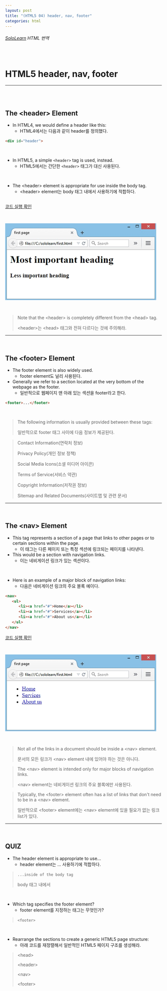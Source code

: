 ```yaml
---
layout: post
title: "(HTML5 04) header, nav, footer"
categories: html
---
```


###### [SoloLearn](https://www.sololearn.com/) HTML 번역

<br>

# HTML5 header, nav, footer

------

<br>

<br>

## The \<header> Element

- In HTML4, we would define a header like this:
  - HTML4에서는 다음과 같이 header를 정의했다.

```html
<div id="header">
```

<br>

- In HTML5, a simple `<header>` tag is used, instead.
  - HTML5에서는 간단한 `<header>` 태그가 대신 사용된다.

<br>

- The \<header> element is appropriate for use inside the body tag.
  - \<header> element는 body 태그 내에서 사용하기에 적합하다.

```html

```

[코드 실행 확인](https://code.sololearn.com/35/#html)

<br>

![img](/assets/img/html-sololearn-html5-04-01.png)

<br>

> Note that the \<header> is completely different from the \<head> tag.
>
> \<header>는 \<head> 태그와 전혀 다르다는 것에 주의해라.

------

<br>

## The \<footer> Element

- The footer element is also widely used.
  - footer element도 널리 사용된다.
- Generally we refer to a section located at the very bottom of the webpage as the footer.
  - 일반적으로 웹페이지 맨 아래 있는 섹션을 footer라고 한다.

```html
<footer>...</footer>
```

<br>

> The following information is usually provided between these tags:
>
> 일반적으로 footer 태그 사이에 다음 정보가 제공된다.

> Contact Information(연락처 정보)
>
> Privacy Policy(개인 정보 정책)
>
> Social Media Icons(소셜 미디어 아이콘)
>
> Terms of Service(서비스 약관)
>
> Copyright Information(저작권 정보)
>
> Sitemap and Related Documents(사이트맵 및 관련 문서)

------

<br>

## The \<nav> Element

- This tag represents a section of a page that links to other pages or to certain sections within the page.
  - 이 태그는 다른 페이지 또는 특정 섹션에 링크되는 페이지를 나타낸다.
- This would be a section with navigation links.
  - 이는 네비게이션 링크가 있는 섹션이다.

<br>

- Here is an example of a major block of navigation links:
  - 다음은 네비게이션 링크의 주요 블록 예이다.

```html
<nav>
   <ul>
      <li><a href="#">Home</a></li>
      <li><a href="#">Services</a></li>
      <li><a href="#">About us</a></li>
   </ul>
</nav>
```

[코드 실행 확인](https://code.sololearn.com/36/#html)

<br>

![img](/assets/img/html-sololearn-html5-04-02.png)

<br>

> Not all of the links in a document should be inside a \<nav> element.
>
> 문서의 모든 링크가 \<nav> element 내에 있어야 하는 것은 아니다.

> The \<nav> element is intended only for major blocks of navigation links.
>
> \<nav> element는 네비게이션 링크의 주요 블록에만 사용된다.

> Typically, the \<footer> element often has a list of links that don't need to be in a \<nav> element.
>
> 일반적으로 \<footer> element에는 \<nav> element에 있을 필요가 없는 링크 list가 있다.

------

<br>

## QUIZ

- The header element is appropriate to use...
  - header element는 … 사용하기에 적합하다.

> `...inside of the body tag`
>
> body 태그 내에서

<br>

- Which tag specifies the footer element?
  - footer element를 지정하는 태그는 무엇인가?

> `<footer>`

<br>

- Rearrange the sections to create a generic HTML5 page structure:
  - 아래 코드를 재정렬해서 일반적인 HTML5 페이지 구조를 생성해라.

> \<head>
>
> \<header>
>
> \<nav>
>
> \<footer>

<br>
